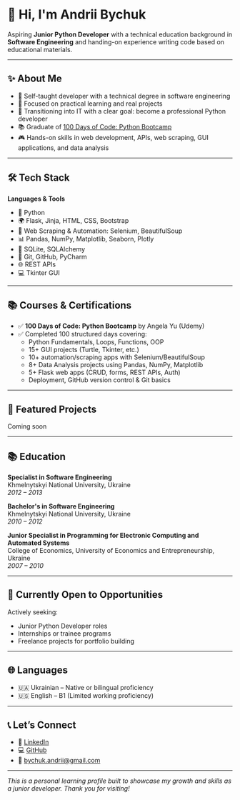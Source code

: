 # 👋 Hi, I'm Andrii Bychuk

Aspiring **Junior Python Developer** with a technical education background in **Software Engineering** and handing-on experience writing code based on educational materials. 

---

## ✨ About Me

- 📖 Self-taught developer with a technical degree in software engineering
- 🏃 Focused on practical learning and real projects
- 🔄 Transitioning into IT with a clear goal: become a professional Python developer
- 📚 Graduate of [100 Days of Code: Python Bootcamp](https://www.udemy.com/course/100-days-of-code/)
- 🎮 Hands-on skills in web development, APIs, web scraping, GUI applications, and data analysis

---

## 🛠️ Tech Stack

**Languages & Tools**

- 🐉 Python
- 🌍 Flask, Jinja, HTML, CSS, Bootstrap
- 🚀 Web Scraping & Automation: Selenium, BeautifulSoup
- 📊 Pandas, NumPy, Matplotlib, Seaborn, Plotly
- 📂 SQLite, SQLAlchemy
- 📁 Git, GitHub, PyCharm
- 🌐 REST APIs
- 💻 Tkinter GUI

---

## 📚 Courses & Certifications

- ✅ **100 Days of Code: Python Bootcamp** by Angela Yu (Udemy)
- ✅ Completed 100 structured days covering:
  - Python Fundamentals, Loops, Functions, OOP
  - 15+ GUI projects (Turtle, Tkinter, etc.)
  - 10+ automation/scraping apps with Selenium/BeautifulSoup
  - 8+ Data Analysis projects using Pandas, NumPy, Matplotlib
  - 5+ Flask web apps (CRUD, forms, REST APIs, Auth)
  - Deployment, GitHub version control & Git basics

---

## 📌 Featured Projects

Coming soon


---

## 📚 Education

**Specialist in Software Engineering**  
Khmelnytskyi National University, Ukraine  
_2012 – 2013_

**Bachelor's in Software Engineering**  
Khmelnytskyi National University, Ukraine  
_2010 – 2012_

**Junior Specialist in Programming for Electronic Computing and Automated Systems**  
College of Economics, University of Economics and Entrepreneurship, Ukraine  
_2007 – 2010_

---

## 📍 Currently Open to Opportunities

Actively seeking:
- Junior Python Developer roles
- Internships or trainee programs
- Freelance projects for portfolio building

---

## 🌐 Languages

- 🇺🇦 Ukrainian – Native or bilingual proficiency
- 🇺🇸 English – B1 (Limited working proficiency)

---

## 📞 Let’s Connect

- 👥 [LinkedIn](https://www.linkedin.com/in/andrii-bychuk/)
- 💻 [GitHub](https://github.com/by-Soulhunt)
- 📧 [bychuk.andrii@gmail.com](mailto:bychuk.andrii@gmail.com) 

---

*This is a personal learning profile built to showcase my growth and skills as a junior developer. Thank you for visiting!*

